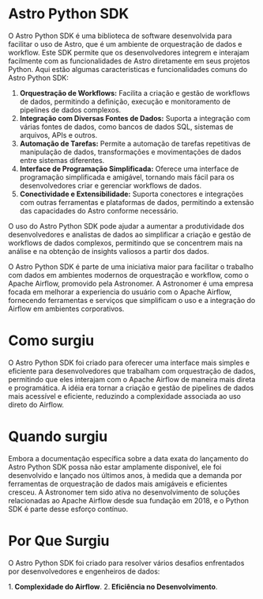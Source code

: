 # Astro Python SDK

O Astro Python SDK é uma biblioteca de software desenvolvida para facilitar o uso de Astro, que é um ambiente de orquestração de dados e workflow. Este SDK permite que os desenvolvedores integrem e interajam facilmente com as funcionalidades de Astro diretamente em seus projetos Python. Aqui estão algumas caracteristicas e funcionalidades comuns do Astro Python SDK:

1. <b>Orquestração de Workflows:</b> Facilita a criação e gestão de workflows de dados, permitindo a definição, execução e monitoramento de pipelines de dados complexos.
2. <b>Integração com Diversas Fontes de Dados:</b> Suporta a integração com várias fontes de dados, como bancos de dados SQL, sistemas de arquivos, APIs e outros.
3. <b>Automação de Tarefas:</b> Permite a automação de tarefas repetitivas de manipulação de dados, transformações e movimentações de dados entre sistemas diferentes.
4. <b>Interface de Programação Simplificada:</b> Oferece uma interface de programação simplificada e amigável, tornando mais fácil para os desenvolvedores criar e gerenciar workflows de dados.
5. <b>Conectividade e Extensibilidade:</b> Suporta conectores e integrações com outras ferramentas e plataformas de dados, permitindo a extensão das capacidades do Astro conforme necessário.

O uso do Astro Python SDK pode ajudar a aumentar a produtividade dos desenvolvedores e analistas de dados ao simplificar a criação e gestão de workflows de dados complexos, permitindo que se concentrem mais na análise e na obtenção de insights valiosos a partir dos dados.

O Astro Python SDK é parte de uma iniciativa maior para facilitar o trabalho com dados em ambientes modernos de orquestração e workflow, como o Apache Airflow, promovido pela Astronomer. A Astronomer é uma empresa focada em melhorar a experiencia do usuário com o Apache Airflow, fornecendo ferramentas e serviços que simplificam o uso e a integração do Airflow em ambientes corporativos.

# Como surgiu

O Astro Python SDK foi criado para oferecer uma interface mais simples e eficiente para desenvolvedores que trabalham com orquestração de dados, permitindo que eles interajam com o Apache Airflow de maneira mais direta e programática. A idéia era tornar a criação e gestão de pipelines de dados mais acessível e eficiente, reduzindo a complexidade associada ao uso direto do Airflow.

# Quando surgiu

Embora a documentação específica sobre a data exata do lançamento do Astro Python SDK possa não estar amplamente disponível, ele foi desenvolvido e lançado nos últimos anos, à medida que a demanda por ferramentas de orquestração de dados mais amigáveis e eficientes cresceu. A Astronomer tem sido ativa no desenvolvimento de soluções relacionadas ao Apache Airflow desde sua fundação em 2018, e o Python SDK é parte desse esforço contínuo.

# Por Que Surgiu

O Astro Python SDK foi criado para resolver vários desafios enfrentados por desenvolvedores e engenheiros de dados:

1.<b> Complexidade do Airflow</b>.
2.<b> Eficiência no Desenvolvimento</b>.


